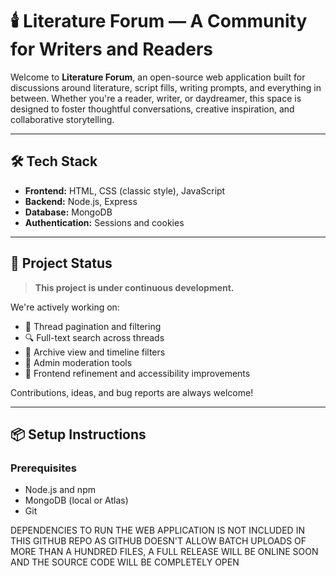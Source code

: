 # 🕯️ Literature Forum — A Community for Writers and Readers

Welcome to **Literature Forum**, an open-source web application built for discussions around literature, script fills, writing prompts, and everything in between. Whether you're a reader, writer, or daydreamer, this space is designed to foster thoughtful conversations, creative inspiration, and collaborative storytelling.

---

## 🛠️ Tech Stack

- **Frontend:** HTML, CSS (classic style), JavaScript  
- **Backend:** Node.js, Express  
- **Database:** MongoDB  
- **Authentication:** Sessions and cookies

---

## 🚧 Project Status

> **This project is under continuous development.**

We're actively working on:
- 🔄 Thread pagination and filtering  
- 🔍 Full-text search across threads  
- 📅 Archive view and timeline filters  
- 🧰 Admin moderation tools  
- 🧪 Frontend refinement and accessibility improvements

Contributions, ideas, and bug reports are always welcome!

---

## 📦 Setup Instructions

### Prerequisites

- Node.js and npm
- MongoDB (local or Atlas)
- Git

DEPENDENCIES TO RUN THE WEB APPLICATION IS NOT INCLUDED IN THIS GITHUB REPO AS GITHUB DOESN'T ALLOW BATCH UPLOADS OF MORE THAN A HUNDRED FILES, A FULL RELEASE WILL BE ONLINE SOON AND THE SOURCE CODE WILL BE COMPLETELY OPEN

